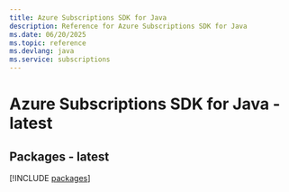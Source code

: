 ```yaml
---
title: Azure Subscriptions SDK for Java
description: Reference for Azure Subscriptions SDK for Java
ms.date: 06/20/2025
ms.topic: reference
ms.devlang: java
ms.service: subscriptions
---
```

# Azure Subscriptions SDK for Java - latest
## Packages - latest
[!INCLUDE [packages](subscriptions-index.md)]